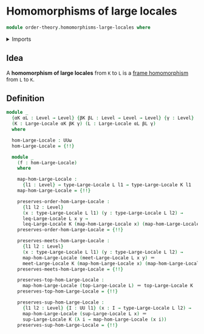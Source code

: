 # Homomorphisms of large locales

```agda
module order-theory.homomorphisms-large-locales where
```

<details><summary>Imports</summary>

```agda
open import foundation.identity-types
open import foundation.universe-levels

open import order-theory.homomorphisms-large-frames
open import order-theory.large-locales
```

</details>

## Idea

A **homomorphism of large locales** from `K` to `L` is a
[frame homomorphism](order-theory.homomorphisms-large-frames.md) from `L` to
`K`.

## Definition

```agda
module _
  {αK αL : Level → Level} {βK βL : Level → Level → Level} {γ : Level}
  (K : Large-Locale αK βK γ) (L : Large-Locale αL βL γ)
  where

  hom-Large-Locale : UUω
  hom-Large-Locale = {!!}

  module _
    (f : hom-Large-Locale)
    where

    map-hom-Large-Locale :
      {l1 : Level} → type-Large-Locale L l1 → type-Large-Locale K l1
    map-hom-Large-Locale = {!!}

    preserves-order-hom-Large-Locale :
      {l1 l2 : Level}
      (x : type-Large-Locale L l1) (y : type-Large-Locale L l2) →
      leq-Large-Locale L x y →
      leq-Large-Locale K (map-hom-Large-Locale x) (map-hom-Large-Locale y)
    preserves-order-hom-Large-Locale = {!!}

    preserves-meets-hom-Large-Locale :
      {l1 l2 : Level}
      (x : type-Large-Locale L l1) (y : type-Large-Locale L l2) →
      map-hom-Large-Locale (meet-Large-Locale L x y) ＝
      meet-Large-Locale K (map-hom-Large-Locale x) (map-hom-Large-Locale y)
    preserves-meets-hom-Large-Locale = {!!}

    preserves-top-hom-Large-Locale :
      map-hom-Large-Locale (top-Large-Locale L) ＝ top-Large-Locale K
    preserves-top-hom-Large-Locale = {!!}

    preserves-sup-hom-Large-Locale :
      {l1 l2 : Level} {I : UU l1} (x : I → type-Large-Locale L l2) →
      map-hom-Large-Locale (sup-Large-Locale L x) ＝
      sup-Large-Locale K (λ i → map-hom-Large-Locale (x i))
    preserves-sup-hom-Large-Locale = {!!}
```
